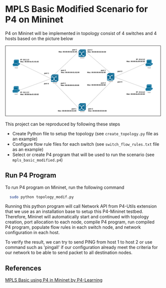 # MPLS Basic Modified Scenario for P4 on Mininet 

P4 on Mininet will be implemented in topology consist of 4 switches and 4 hosts based on the picture below

![P4 on Mininet Topology for MPLS Basic Modified Scenario](topology_modified.png)

This project can be reproduced by following these steps 
- Create Python file to setup the topology (see `create_topology.py` file as an example)
- Configure flow rule files for each switch (see `switch_flow_rules.txt` file as an example)
- Select or create P4 program that will be used to run the scenario (see `mpls_basic_modified.p4`)

## Run P4 Program 

To run P4 program on Mininet, run the following command
```bash
  sudo python topology_modif.py 
```
Running this python program will call Network API from P4-Utils extension that we use as an installation base to setup this P4-Mininet testbed. Therefore, Mininet will automatically start and continued with topology creation, port allocation to each node, compile P4 program, run compiled P4 program, populate flow rules in each switch node, and network configuration in each host.

To verify the result, we can try to send PING from host 1 to host 2 or use command such as 'pingall' if our configuration already meet the criteria for our network to be able to send packet to all destination nodes.

## References

[MPLS Basic using P4 in Mininet by P4-Learning](https://github.com/nsg-ethz/p4-learning/tree/master/exercises/04-MPLS/thrift/mpls_basics)